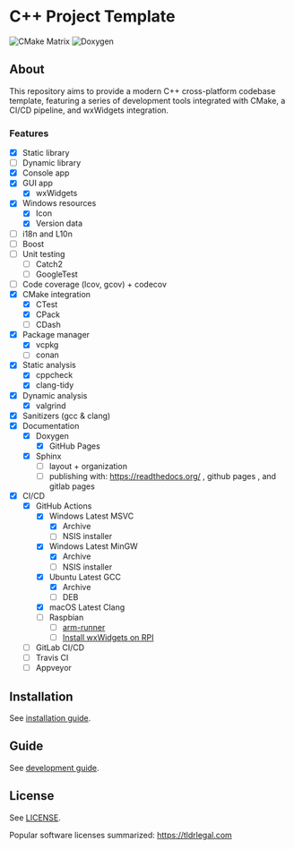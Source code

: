 # C++ Project Template

![CMake Matrix](https://github.com/MangaD/cpp-project-template/actions/workflows/cmake.yml/badge.svg) ![Doxygen](https://github.com/MangaD/cpp-project-template/actions/workflows/doxygen-gh-pages.yml/badge.svg)

## About

This repository aims to provide a modern C++ cross-platform codebase template, featuring a series of development tools integrated with CMake, a CI/CD pipeline, and wxWidgets integration.

### Features

- [x] Static library
- [ ] Dynamic library
- [x] Console app
- [x] GUI app
  - [x] wxWidgets
- [x] Windows resources
  - [x] Icon
  - [x] Version data
- [ ] i18n and L10n
- [ ] Boost
- [ ] Unit testing
  - [ ] Catch2
  - [ ] GoogleTest
- [ ] Code coverage (lcov, gcov) + codecov
- [x] CMake integration
  - [x] CTest
  - [x] CPack
  - [ ] CDash
- [x] Package manager
  - [x] vcpkg
  - [ ] conan
- [x] Static analysis
  - [x] cppcheck
  - [x] clang-tidy
- [x] Dynamic analysis
  - [x] valgrind
- [x] Sanitizers (gcc & clang)
- [x] Documentation
  - [x] Doxygen
    - [x] GitHub Pages
  - [x] Sphinx
    - [ ] layout + organization
    - [ ] publishing with: https://readthedocs.org/ , github pages , and gitlab pages
- [x] CI/CD
  - [x] GitHub Actions
    - [x] Windows Latest MSVC
      - [x] Archive
      - [ ] NSIS installer
    - [x] Windows Latest MinGW
      - [x] Archive
      - [ ] NSIS installer
    - [x] Ubuntu Latest GCC
      - [x] Archive
      - [ ] DEB
    - [x] macOS Latest Clang
    - [ ] Raspbian
      - [ ] [arm-runner](https://github.com/marketplace/actions/arm-runner)
      - [ ] [Install wxWidgets on RPI](https://yasriady.blogspot.com/2015/10/how-to-build-wxwidgets-for-raspberry-pi.html)
  - [ ] GitLab CI/CD
  - [ ] Travis CI
  - [ ] Appveyor

## Installation

See [installation guide](docs/INSTALL.md).

## Guide

See [development guide](docs/GUIDE.md).

## License

See [LICENSE](LICENSE).

Popular software licenses summarized: https://tldrlegal.com
